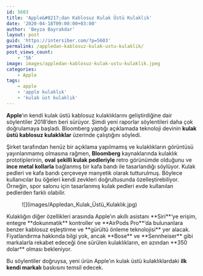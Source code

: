 ```yaml
---
id: 5603
title: 'Apple&#8217;dan Kablosuz Kulak Üstü Kulaklık'
date: '2020-04-18T09:00:00+03:00'
author: 'Beyza Bayrakdar'
layout: post
guid: 'https://intersiber.com/?p=5603'
permalink: /appledan-kablosuz-kulak-ustu-kulaklik/
post_views_count:
    - '56'
image: images/appledan-kablosuz-kulak-ustu-kulaklik.jpeg
categories:
    - Apple
tags:
    - apple
    - 'apple kulaklık'
    - 'kulak üst kulaklık'
---
```


**Apple**‘ın kendi kulak üstü kablosuz kulaklıklarını geliştirdiğine dair söylentiler 2018’den beri sürüyor. Şimdi yeni raporlar söylentileri daha çok doğrulamaya başladı. Bloomberg yaptığı açıklamada teknoloji devinin **kulak üstü kablosuz kulaklıklar** üzerinde çalıştığını söyledi.

Şirket tarafından henüz bir açıklama yapılmamış ve kulaklıkların görüntüsü yayınlanmamış olmasına rağmen, **Bloomberg** kaynaklarında kulaklık prototiplerinin, **oval şekilli kulak pedleriyle** retro görünümde olduğunu ve **ince metal kollarla** bağlanmış bir kafa bandı ile tasarlandığı söylüyor. Kulak pedleri ve kafa bandı çerçeveye manyetik olarak tutturulmuş. Böylece kullanıcılar bu öğeleri kendi zevkleri doğrultusunda özelleştirebiliyor. Örneğin, spor salonu için tasarlanmış kulak pedleri evde kullanılan pedlerden farklı olabilir.

<figure class="wp-block-image size-large">![](images/Appledan_Kulak_Üstü_Kulaklık.jpg)</figure>Kulaklığın diğer özellikleri arasında Apple’ın akıllı asistanı **Siri**‘ye erişim, entegre **dokunmatik** kontroller ve **AirPods Pro**‘da bulunanlara benzer kablosuz eşleştirme ve **gürültü önleme teknolojisi** yer alacak. Fiyatlandırma hakkında bilgi yok, ancak **Bose** ve **Sennheiser** gibi markalarla rekabet edeceği öne sürülen kulaklıkların, en azından **350 dolar** olması bekleniyor.

Bu söylentiler doğruysa, yeni ürün Apple’ın kulak üstü kulaklıklardaki **ilk kendi markalı** baskısını temsil edecek.